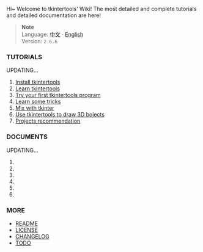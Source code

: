 Hi~ Welcome to tkintertools' Wiki!
The most detailed and complete tutorials and detailed documentation are here!

> **Note**\
> Language: [中文](Home-ch.md) · [English](Home-en.md)\
> Version: `2.6.6`

### TUTORIALS

UPDATING...

1. [Install tkintertools]()
2. [Learn tkintertools]()
3. [Try your first tkintertools program]()
4. [Learn some tricks]()
5. [Mix with tkinter]()
6. [Use tkintertools to draw 3D bojects]()
7. [Projects recommendation]()

### DOCUMENTS

UPDATING...

1. []()
2. []()
3. []()
4. []()
5. []()
6. []()

### MORE

* [README](../README.md)
* [LICENSE](../LICENSE.txt)
* [CHANGELOG](../CHANGELOG.md)
* [TODO](../TODO.md)

